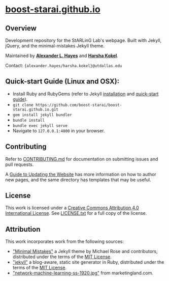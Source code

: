 # [boost-starai.github.io](https://boost-starai.github.io)

## Overview

Development repository for the StARLinG Lab's webpage. Built with Jekyll, jQuery, and the minimal-mistakes Jekyll theme.

Maintained by **[Alexander L. Hayes](https://github.com/batflyer)** and **[Harsha Kokel](https://github.com/harshakokel)**.

Contact: `{alexander.hayes/harsha.kokel}@utdallas.edu`

## Quick-start Guide (Linux and OSX):

* Install Ruby and RubyGems (refer to Jekyll [installation](https://jekyllrb.com/docs/installation/) and [quick-start guide](https://jekyllrb.com/docs/quickstart/)).
* `git clone https://github.com/boost-starai/boost-starai.github.io.git`
* `gem install jekyll bundler`
* `bundle install`
* `bundle exec jekyll serve`
* Navigate to `127.0.0.1:4000` in your browser.

## Contributing

Refer to [CONTRIBUTING.md](.github/CONTRIBUTING.md) for documentation on submitting issues and pull requests.

A [Guide to Updating the Website](.github/docs/README.md) has more information on how to author new pages, and the same directory has templates that may be useful.

## License

This work is licensed under a [Creative Commons Attribution 4.0 International License](https://creativecommons.org/licenses/by/4.0/). See [LICENSE.txt](LICENSE.txt) for a full copy of the license.

## Attribution

This work incorporates work from the following sources:

* ["Minimal Mistakes"](https://github.com/mmistakes/minimal-mistakes/) a Jekyll theme by Michael Rose and contributors, distributed under the terms of the [MIT License](https://github.com/mmistakes/minimal-mistakes/blob/master/LICENSE.txt).
* ["jekyll"](https://jekyllrb.com) a blog-aware, static site generator in Ruby, distributed under the terms of the [MIT License](https://github.com/jekyll/jekyll/blob/master/LICENSE).
* ["network-machine-learning-ss-1920.jpg"](https://marketingland.com/wp-content/ml-loads/2017/02/network-machine-learning-ss-1920.jpg) from marketingland.com.

